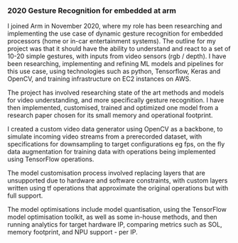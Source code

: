 ### 2020 Gesture Recognition for embedded at arm
<!--
 Throughout my time at Arm I have taken part in the graduate rotation programme, exposing me to different projects and teams within the machine learning group:

 - __Applied ML team, *Dynamic hand gesture recognition, and visual wake words*__ (Current): An ML pipeline for static and dynamic gesture recognition, aimed at embedded / low power processors
   - Lead researcher exploring SOA techniques for dynamic gesture inputs
   - Research and read papers on novel CV ML model architectures and datasets
   - Create data generator pipeline using OpenCV for large video dataset
   - Implement novel architecture aimed at low power processors
   - Report metrics for comparing model accuracy, peak memory usage, FLOPS on base model to compare on a variety of arm hardware IP, and showed changes after model quantisation and other optimisations

 - __ML Tooling Team, *IPSS-ML (IP Selection Sandbox for ML applications)*__ (5 months): a middle-ware application to simulate and test ML applications on accelerated (NPU) and regular (M/A class processors) Arm IP using fast- and cycle-models.
   - Increase test coverage to all lines of code, adding niche test cases
   - Bring codebase to be completely error and warning free by implement Pylint into CI environment
   - Bug fix front end web app
   - Deliver presentation on methods used to implement Pylint into a live codebase, and Jenkins CI build process with Gerrit
 -->


 I joined Arm in November 2020, where my role has been researching and implementing the use case of dynamic gesture recognition for embedded processors (home or in-car entertainment systems). The outline for my project was that it should have the ability to understand and react to a set of 10-20 simple gestures, with inputs from video sensors (rgb / depth).  I have been researching, implementing and refining ML models and pipelines for this use case, using technologies such as python, Tensorflow, Keras and OpenCV, and training infrastructure on EC2 instances on AWS.

 The project has involved researching state of the art methods and models for video understanding, and more specifically gesture recognition.  I have then implemented, customised, trained and optimized one model from a research paper chosen for its small memory and operational footprint.

 I created a custom video data generator using OpenCV as a backbone, to simulate incoming video streams from a prerecorded dataset, with specifications for downsampling to target configurations eg fps, on the fly data augmentation for training data with operations being implemented using TensorFlow operations.

 The model customisation process involved replacing layers that are unsupported due to hardware and software constraints, with custom layers written using tf operations that approximate the original operations but with full support.

 The model optimisations include model quantisation, using the TensorFlow model optimisation toolkit, as well as some in-house methods, and then running analytics for target hardware IP, comparing metrics such as SOL, memory footprint, and NPU support - per IP.
